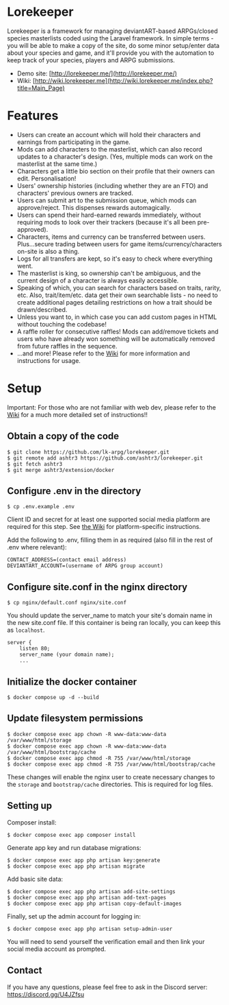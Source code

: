 # Lorekeeper

Lorekeeper is a framework for managing deviantART-based ARPGs/closed species masterlists coded using the Laravel framework. In simple terms - you will be able to make a copy of the site, do some minor setup/enter data about your species and game, and it'll provide you with the automation to keep track of your species, players and ARPG submissions.

- Demo site: [http://lorekeeper.me/](http://lorekeeper.me/)
- Wiki: [http://wiki.lorekeeper.me](http://wiki.lorekeeper.me/index.php?title=Main_Page)

# Features

- Users can create an account which will hold their characters and earnings from participating in the game.
- Mods can add characters to the masterlist, which can also record updates to a character's design. (Yes, multiple mods can work on the masterlist at the same time.)
- Characters get a little bio section on their profile that their owners can edit. Personalisation!
- Users' ownership histories (including whether they are an FTO) and characters' previous owners are tracked.
- Users can submit art to the submission queue, which mods can approve/reject. This dispenses rewards automagically.
- Users can spend their hard-earned rewards immediately, without requiring mods to look over their trackers (because it's all been pre-approved).
- Characters, items and currency can be transferred between users. Plus...secure trading between users for game items/currency/characters on-site is also a thing.
- Logs for all transfers are kept, so it's easy to check where everything went. 
- The masterlist is king, so ownership can't be ambiguous, and the current design of a character is always easily accessible.
- Speaking of which, you can search for characters based on traits, rarity, etc. Also, trait/item/etc. data get their own searchable lists - no need to create additional pages detailing restrictions on how a trait should be drawn/described.
- Unless you want to, in which case you can add custom pages in HTML without touching the codebase!
- A raffle roller for consecutive raffles! Mods can add/remove tickets and users who have already won something will be automatically removed from future raffles in the sequence.
- ...and more! Please refer to the [Wiki](http://wiki.lorekeeper.me/index.php?title=Category:Documentation) for more information and instructions for usage.

# Setup

Important: For those who are not familiar with web dev, please refer to the [Wiki](http://wiki.lorekeeper.me/index.php?title=Tutorial:_Setting_Up) for a much more detailed set of instructions!!

## Obtain a copy of the code

```
$ git clone https://github.com/lk-arpg/lorekeeper.git
$ git remote add ashtr3 https://github.com/ashtr3/lorekeeper.git
$ git fetch ashtr3
$ git merge ashtr3/extension/docker
```

## Configure .env in the directory

```
$ cp .env.example .env
```

Client ID and secret for at least one supported social media platform are required for this step. See [the Wiki](http://wiki.lorekeeper.me/index.php?title=Category:Social_Media_Authentication) for platform-specific instructions.

Add the following to .env, filling them in as required (also fill in the rest of .env where relevant):
```
CONTACT_ADDRESS=(contact email address)
DEVIANTART_ACCOUNT=(username of ARPG group account)
```

## Configure site.conf in the nginx directory

```
$ cp nginx/default.conf nginx/site.conf
```

You should update the server_name to match your site's domain name in the new site.conf file. If this container is being ran locally, you can keep this as `localhost`. 

```
server {
    listen 80;
    server_name (your domain name);
    ...
```

## Initialize the docker container

```
$ docker compose up -d --build
```

## Update filesystem permissions

```
$ docker compose exec app chown -R www-data:www-data /var/www/html/storage
$ docker compose exec app chown -R www-data:www-data /var/www/html/bootstrap/cache
$ docker compose exec app chmod -R 755 /var/www/html/storage
$ docker compose exec app chmod -R 755 /var/www/html/bootstrap/cache
```

These changes will enable the nginx user to create necessary changes to the `storage` and `bootstrap/cache` directories. This is required for log files.

## Setting up

Composer install:
```
$ docker compose exec app composer install
```

Generate app key and run database migrations:
```
$ docker compose exec app php artisan key:generate 
$ docker compose exec app php artisan migrate
```

Add basic site data:
```
$ docker compose exec app php artisan add-site-settings
$ docker compose exec app php artisan add-text-pages
$ docker compose exec app php artisan copy-default-images
```

Finally, set up the admin account for logging in:
```
$ docker compose exec app php artisan setup-admin-user
```

You will need to send yourself the verification email and then link your social media account as prompted.

## Contact

If you have any questions, please feel free to ask in the Discord server: https://discord.gg/U4JZfsu
